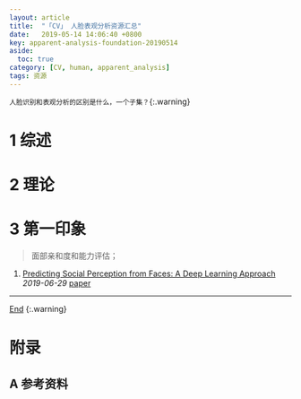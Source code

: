 ```yaml
---
layout: article
title:  "「CV」 人脸表观分析资源汇总"
date:   2019-05-14 14:06:40 +0800
key: apparent-analysis-foundation-20190514
aside:
  toc: true
category: [CV, human, apparent_analysis]
tags: 资源
---
```

<span id='head'></span>  

<!--more-->
`人脸识别和表观分析的区别是什么，一个子集？`{:.warning}     

# 1 综述

# 2 理论

# 3 第一印象
>面部亲和度和能力评估；    

1. [Predicting Social Perception from Faces: A Deep Learning Approach](http://cn.arxiv.org/abs/1907.00217)    
*2019-06-29* [paper](https://arxiv.org/abs/1907.00217)    



-------------------  
[End](#head)
{:.warning}  


# 附录
## A 参考资料
